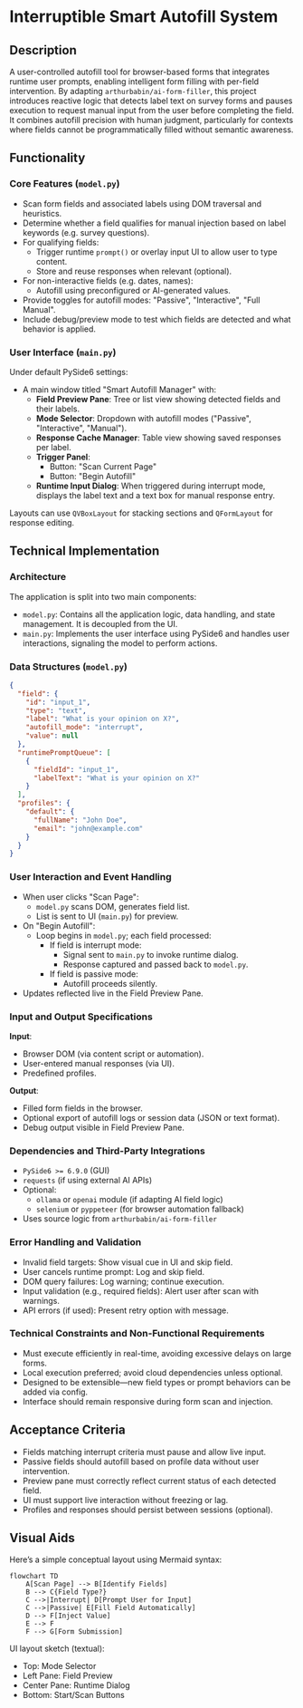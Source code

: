 # Interruptible Smart Autofill System

## Description

A user-controlled autofill tool for browser-based forms that integrates runtime user prompts, enabling intelligent form filling with per-field intervention. By adapting `arthurbabin/ai-form-filler`, this project introduces reactive logic that detects label text on survey forms and pauses execution to request manual input from the user before completing the field. It combines autofill precision with human judgment, particularly for contexts where fields cannot be programmatically filled without semantic awareness.

## Functionality

### Core Features (`model.py`)

- Scan form fields and associated labels using DOM traversal and heuristics.
- Determine whether a field qualifies for manual injection based on label keywords (e.g. survey questions).
- For qualifying fields:
  - Trigger runtime `prompt()` or overlay input UI to allow user to type content.
  - Store and reuse responses when relevant (optional).
- For non-interactive fields (e.g. dates, names):
  - Autofill using preconfigured or AI-generated values.
- Provide toggles for autofill modes: "Passive", "Interactive", "Full Manual".
- Include debug/preview mode to test which fields are detected and what behavior is applied.

### User Interface (`main.py`)

Under default PySide6 settings:

- A main window titled "Smart Autofill Manager" with:
  - **Field Preview Pane**: Tree or list view showing detected fields and their labels.
  - **Mode Selector**: Dropdown with autofill modes ("Passive", "Interactive", "Manual").
  - **Response Cache Manager**: Table view showing saved responses per label.
  - **Trigger Panel**:
    - Button: "Scan Current Page"
    - Button: "Begin Autofill"
  - **Runtime Input Dialog**: When triggered during interrupt mode, displays the label text and a text box for manual response entry.

Layouts can use `QVBoxLayout` for stacking sections and `QFormLayout` for response editing.

## Technical Implementation

### Architecture

The application is split into two main components:
- `model.py`: Contains all the application logic, data handling, and state management. It is decoupled from the UI.
- `main.py`: Implements the user interface using PySide6 and handles user interactions, signaling the model to perform actions.

### Data Structures (`model.py`)

```json
{
  "field": {
    "id": "input_1",
    "type": "text",
    "label": "What is your opinion on X?",
    "autofill_mode": "interrupt",
    "value": null
  },
  "runtimePromptQueue": [
    {
      "fieldId": "input_1",
      "labelText": "What is your opinion on X?"
    }
  ],
  "profiles": {
    "default": {
      "fullName": "John Doe",
      "email": "john@example.com"
    }
  }
}
```

### User Interaction and Event Handling

- When user clicks "Scan Page":
  - `model.py` scans DOM, generates field list.
  - List is sent to UI (`main.py`) for preview.
- On "Begin Autofill":
  - Loop begins in `model.py`; each field processed:
    - If field is interrupt mode:
      - Signal sent to `main.py` to invoke runtime dialog.
      - Response captured and passed back to `model.py`.
    - If field is passive mode:
      - Autofill proceeds silently.
- Updates reflected live in the Field Preview Pane.

### Input and Output Specifications

**Input**:
- Browser DOM (via content script or automation).
- User-entered manual responses (via UI).
- Predefined profiles.

**Output**:
- Filled form fields in the browser.
- Optional export of autofill logs or session data (JSON or text format).
- Debug output visible in Field Preview Pane.

### Dependencies and Third-Party Integrations

- `PySide6 >= 6.9.0` (GUI)
- `requests` (if using external AI APIs)
- Optional:
  - `ollama` or `openai` module (if adapting AI field logic)
  - `selenium` or `pyppeteer` (for browser automation fallback)
- Uses source logic from `arthurbabin/ai-form-filler`

### Error Handling and Validation

- Invalid field targets: Show visual cue in UI and skip field.
- User cancels runtime prompt: Log and skip field.
- DOM query failures: Log warning; continue execution.
- Input validation (e.g., required fields): Alert user after scan with warnings.
- API errors (if used): Present retry option with message.

### Technical Constraints and Non-Functional Requirements

- Must execute efficiently in real-time, avoiding excessive delays on large forms.
- Local execution preferred; avoid cloud dependencies unless optional.
- Designed to be extensible—new field types or prompt behaviors can be added via config.
- Interface should remain responsive during form scan and injection.

## Acceptance Criteria

- Fields matching interrupt criteria must pause and allow live input.
- Passive fields should autofill based on profile data without user intervention.
- Preview pane must correctly reflect current status of each detected field.
- UI must support live interaction without freezing or lag.
- Profiles and responses should persist between sessions (optional).

## Visual Aids

Here’s a simple conceptual layout using Mermaid syntax:

```mermaid
flowchart TD
    A[Scan Page] --> B[Identify Fields]
    B --> C{Field Type?}
    C -->|Interrupt| D[Prompt User for Input]
    C -->|Passive| E[Fill Field Automatically]
    D --> F[Inject Value]
    E --> F
    F --> G[Form Submission]
```

UI layout sketch (textual):

- Top: Mode Selector
- Left Pane: Field Preview
- Center Pane: Runtime Dialog
- Bottom: Start/Scan Buttons
